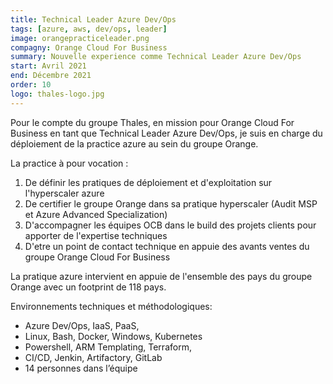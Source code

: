 ```yaml
---
title: Technical Leader Azure Dev/Ops
tags: [azure, aws, dev/ops, leader]
image: orangepracticeleader.png
compagny: Orange Cloud For Business
summary: Nouvelle experience comme Technical Leader Azure Dev/Ops
start: Avril 2021
end: Décembre 2021
order: 10
logo: thales-logo.jpg
---
```




Pour le compte du groupe Thales, en mission pour Orange Cloud For Business en tant que Technical Leader Azure Dev/Ops, je suis en charge du déploiement de la practice azure au sein du groupe Orange.

La practice à pour vocation :

1. De définir les pratiques de déploiement et d'exploitation sur l'hyperscaler azure
2. De certifier le groupe Orange dans sa pratique hyperscaler (Audit MSP et Azure Advanced Specialization)
3. D'accompagner les équipes OCB dans le build des projets clients pour apporter de l'expertise techniques
4. D'etre un point de contact technique en appuie des avants ventes du groupe Orange Cloud For Business

La pratique azure intervient en appuie de l'ensemble des pays du groupe Orange avec un footprint de 118 pays.

Environnements techniques et méthodologiques:

- Azure Dev/Ops, IaaS, PaaS,
- Linux, Bash, Docker, Windows, Kubernetes
- Powershell, ARM Templating, Terraform, 
- CI/CD, Jenkin, Artifactory, GitLab
- 14 personnes dans l’équipe